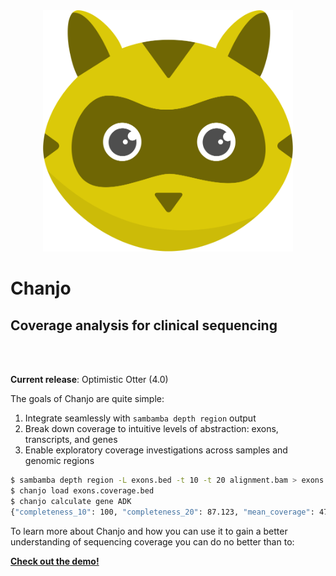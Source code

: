 
<center>
	<img src="assets/logo.png" width="400px" />
</center>

# Chanjo
## Coverage analysis for clinical sequencing

<br><br>

**Current release**: Optimistic Otter (4.0)

The goals of Chanjo are quite simple:

1. Integrate seamlessly with `sambamba depth region` output
2. Break down coverage to intuitive levels of abstraction: exons, transcripts, and genes
3. Enable exploratory coverage investigations across samples and genomic regions

```bash
$ sambamba depth region -L exons.bed -t 10 -t 20 alignment.bam > exons.coverage.bed
$ chanjo load exons.coverage.bed
$ chanjo calculate gene ADK
{"completeness_10": 100, "completeness_20": 87.123, "mean_coverage": 47.24234}
```

To learn more about Chanjo and how you can use it to gain a better understanding of sequencing coverage you can do no better than to:

[**Check out the demo!**][demo]


[demo]: topics/demo.md
